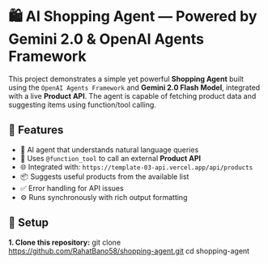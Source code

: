 # 🛍️ AI Shopping Agent — Powered by Gemini 2.0 & OpenAI Agents Framework

This project demonstrates a simple yet powerful **Shopping Agent** built using the `OpenAI Agents Framework` and **Gemini 2.0 Flash Model**, integrated with a live **Product API**. The agent is capable of fetching product data and suggesting items using function/tool calling.

## 🚀 Features
- 🤖 AI agent that understands natural language queries  
- 🔧 Uses `@function_tool` to call an external **Product API**
- 🌐 Integrated with: `https://template-03-api.vercel.app/api/products`
- 📦 Suggests useful products from the available list
- ✅ Error handling for API issues
- ⚙️ Runs synchronously with rich output formatting

## 🔑 Setup
**1. Clone this repository:**
git clone https://github.com/RahatBano58/shopping-agent.git
cd shopping-agent
